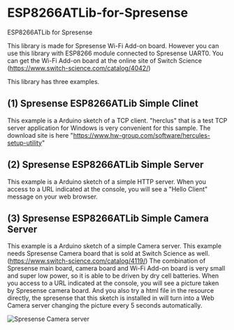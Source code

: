 # ESP8266ATLib-for-Spresense
ESP8266ATLib for Spresense 

This library is made for Spresense Wi-Fi Add-on board. However you can use this library with ESP8266 module connected to Spresense UART0. 
You can get the Wi-Fi Add-on board at the online site of Switch Science (https://www.switch-science.com/catalog/4042/)

This library has three examples.

## (1) Spresense ESP8266ATLib Simple Clinet<br/>
This example is a Arduino sketch of a TCP client. 
"herclus" that is a test TCP server application for Windows is very convenient for this sample. 
The download site is here "https://www.hw-group.com/software/hercules-setup-utility"

## (2) Spresense ESP8266ATLib Simple Server<br/>
This example is a Arduino sketch of a simple HTTP server. When you access to a URL indicated at the console, 
you will see a "Hello Client" message on your web browser.

## (3) Spresense ESP8266ATLib Simple Camera Server<br/>
This example is a Arduino sketch of a simple Camera server. 
This example needs Spresense Camera board that is sold at Switch Science as well.
(https://www.switch-science.com/catalog/4119/)
The combination of Spresense main board, camera board and Wi-Fi Add-on board is very small and super low power, 
so it is able to be driven by dry cell batteries.
When you access to a URL indicated at the console, you will see a picture taken by Spresense camera board.
And you also try a html file in the resource directly, 
the spresense that this sketch is installed in will turn into a Web Camera server changing the picture every 5 seconds automatically.

![Spresense Camera server](https://github.com/YoshinoTaro/ESP8266ATLib-for-Spresense/blob/master/resources/ESP8266WebCamera.JPG)





